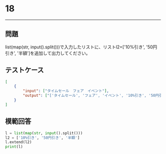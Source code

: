 # 18

---
## 問題

list(map(str, input().split()))で入力したリストに、リストl2=['10%引き', '50円引き', '半額']を追加して出力してください。

## テストケース

```json
[
	{
		"input": ["タイムセール　フェア　イベント"],
		"output": ["['タイムセール', 'フェア', 'イベント', '10%引き', '50円引き', '半額']"]
  	}
]
```

## 模範回答
```python
l = list(map(str, input().split()))
l2 = ['10%引き', '50円引き', '半額']
l.extend(l2)
print(l)
```